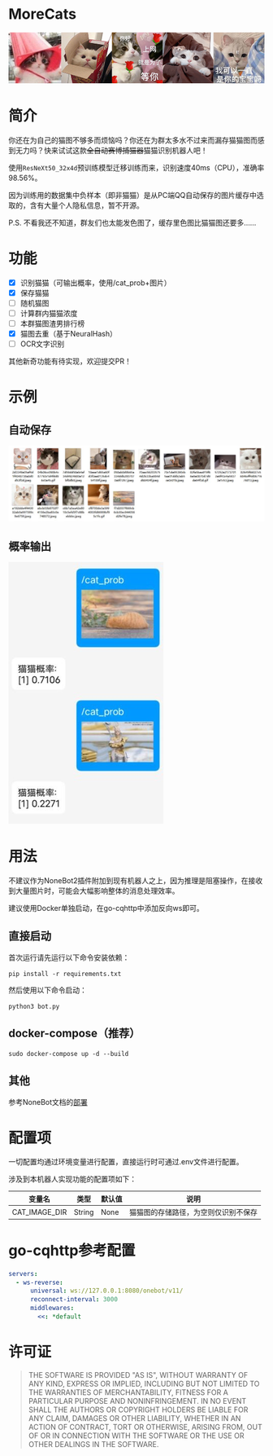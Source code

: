 # MoreCats

![Banner](./statics/banner.png)

# 简介

你还在为自己的猫图不够多而烦恼吗？你还在为群太多水不过来而漏存猫猫图而感到无力吗？快来试试这款~~全自动赛博捕猫器~~猫猫识别机器人吧！

使用`ResNeXt50_32x4d`预训练模型迁移训练而来，识别速度40ms（CPU），准确率98.56%。

因为训练用的数据集中负样本（即非猫猫）是从PC端QQ自动保存的图片缓存中选取的，含有大量个人隐私信息，暂不开源。

P.S. 不看我还不知道，群友们也太能发色图了，缓存里色图比猫猫图还要多……

# 功能

- [x] 识别猫猫（可输出概率，使用/cat_prob+图片）
- [x] 保存猫猫
- [ ] 随机猫图
- [ ] 计算群内猫猫浓度
- [ ] 本群猫图渣男排行榜
- [x] 猫图去重（基于NeuralHash）
- [ ] OCR文字识别

其他新奇功能有待实现，欢迎提交PR！

# 示例

## 自动保存

![test2.jpg](./statics/test2.jpg)

## 概率输出

![test1.jpg](./statics/test1.jpg)

# 用法

不建议作为NoneBot2插件附加到现有机器人之上，因为推理是阻塞操作，在接收到大量图片时，可能会大幅影响整体的消息处理效率。

建议使用Docker单独启动，在go-cqhttp中添加反向ws即可。

## 直接启动

首次运行请先运行以下命令安装依赖：

```shell
pip install -r requirements.txt
```

然后使用以下命令启动：

```shell
python3 bot.py
```

## docker-compose（推荐）

```shell
sudo docker-compose up -d --build
```

## 其他

参考NoneBot文档的[部署](https://v2.nonebot.dev/docs/tutorial/deployment)

# 配置项

一切配置均通过环境变量进行配置，直接运行时可通过.env文件进行配置。

涉及到本机器人实现功能的配置项如下：

|变量名|类型|默认值|说明|
|-----|----|-----|---|
|CAT_IMAGE_DIR|String|None|猫猫图的存储路径，为空则仅识别不保存|

# go-cqhttp参考配置

```yaml
servers:
  - ws-reverse:
      universal: ws://127.0.0.1:8080/onebot/v11/
      reconnect-interval: 3000
      middlewares:
        <<: *default
```

# 许可证

> THE SOFTWARE IS PROVIDED "AS IS", WITHOUT WARRANTY OF ANY KIND, EXPRESS OR
IMPLIED, INCLUDING BUT NOT LIMITED TO THE WARRANTIES OF MERCHANTABILITY,
FITNESS FOR A PARTICULAR PURPOSE AND NONINFRINGEMENT. IN NO EVENT SHALL THE
AUTHORS OR COPYRIGHT HOLDERS BE LIABLE FOR ANY CLAIM, DAMAGES OR OTHER
LIABILITY, WHETHER IN AN ACTION OF CONTRACT, TORT OR OTHERWISE, ARISING FROM,
OUT OF OR IN CONNECTION WITH THE SOFTWARE OR THE USE OR OTHER DEALINGS IN THE
SOFTWARE.